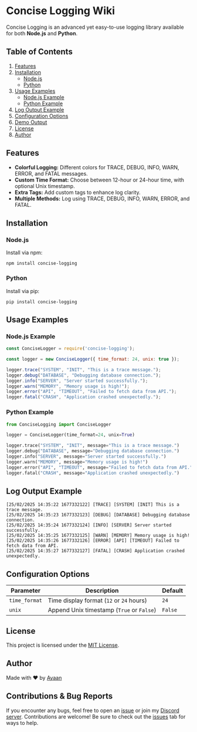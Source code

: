# Concise Logging Wiki
Concise Logging is an advanced yet easy-to-use logging library available for both **Node.js** and **Python**.

## Table of Contents
1. [Features](#features)  
2. [Installation](#installation)  
    - [Node.js](#nodejs)  
    - [Python](#python)  
3. [Usage Examples](#usage-examples)  
    - [Node.js Example](#nodejs-example)  
    - [Python Example](#python-example)  
4. [Log Output Example](#log-output-example)  
5. [Configuration Options](#configuration-options)  
6. [Demo Output](#demo-output)  
7. [License](#license)  
8. [Author](#author)  

## Features
- **Colorful Logging:** Different colors for TRACE, DEBUG, INFO, WARN, ERROR, and FATAL messages.  
- **Custom Time Format:** Choose between 12-hour or 24-hour time, with optional Unix timestamp.  
- **Extra Tags:** Add custom tags to enhance log clarity.  
- **Multiple Methods:** Log using TRACE, DEBUG, INFO, WARN, ERROR, and FATAL.  

## Installation
### Node.js  
Install via npm:
```
npm install concise-logging
```

### Python  
Install via pip:
```
pip install concise-logging
```

## Usage Examples
### Node.js Example
```js
const ConciseLogger = require('concise-logging');

const logger = new ConciseLogger({ time_format: 24, unix: true });

logger.trace("SYSTEM", "INIT", "This is a trace message.");
logger.debug("DATABASE", "Debugging database connection.");
logger.info("SERVER", "Server started successfully.");
logger.warn("MEMORY", "Memory usage is high!");
logger.error("API", "TIMEOUT", "Failed to fetch data from API.");
logger.fatal("CRASH", "Application crashed unexpectedly.");
```

### Python Example
```python
from ConciseLogging import ConciseLogger

logger = ConciseLogger(time_format=24, unix=True)

logger.trace("SYSTEM", "INIT", message="This is a trace message.")
logger.debug("DATABASE", message="Debugging database connection.")
logger.info("SERVER", message="Server started successfully.")
logger.warn("MEMORY", message="Memory usage is high!")
logger.error("API", "TIMEOUT", message="Failed to fetch data from API.")
logger.fatal("CRASH", message="Application crashed unexpectedly.")
```

## Log Output Example
```
[25/02/2025 14:35:22 1677332122] [TRACE] [SYSTEM] [INIT] This is a trace message.
[25/02/2025 14:35:23 1677332123] [DEBUG] [DATABASE] Debugging database connection.
[25/02/2025 14:35:24 1677332124] [INFO] [SERVER] Server started successfully.
[25/02/2025 14:35:25 1677332125] [WARN] [MEMORY] Memory usage is high!
[25/02/2025 14:35:26 1677332126] [ERROR] [API] [TIMEOUT] Failed to fetch data from API.
[25/02/2025 14:35:27 1677332127] [FATAL] [CRASH] Application crashed unexpectedly.
```

## Configuration Options
| Parameter     | Description                                 | Default |
|---------------|---------------------------------------------|---------|
| `time_format` | Time display format (`12` or `24` hours)     | `24`    |
| `unix`        | Append Unix timestamp (`True` or `False`)    | `False` |

## License
This project is licensed under the [MIT License](https://rusky.is-a.dev/cdn/licenses/MIT.txt).

## Author
Made with ♥ by [Ayaan](https://rusky.is-a.dev?ref=conciselogging)

## Contributions & Bug Reports
If you encounter any bugs, feel free to open an [issue](https://github.com/RuskyDev/concise-logging/issues) or join my [Discord server](https://discord.gg/MAnvhWJvsC). Contributions are welcome! Be sure to check out the [issues](https://github.com/RuskyDev/concise-logging/issues) tab for ways to help.
